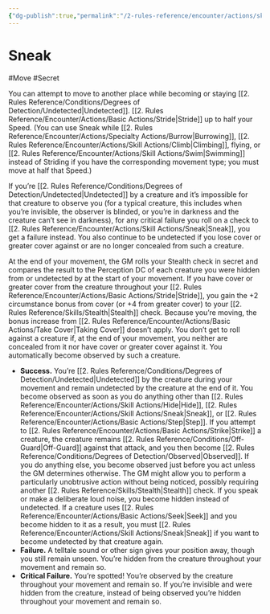 ```yaml
---
{"dg-publish":true,"permalink":"/2-rules-reference/encounter/actions/skill-actions/sneak/","noteIcon":""}
---
```


# Sneak
#Move #Secret 

You can attempt to move to another place while becoming or staying [[2. Rules Reference/Conditions/Degrees of Detection/Undetected\|Undetected]]. [[2. Rules Reference/Encounter/Actions/Basic Actions/Stride\|Stride]] up to half your Speed. (You can use Sneak while [[2. Rules Reference/Encounter/Actions/Specialty Actions/Burrow\|Burrowing]], [[2. Rules Reference/Encounter/Actions/Skill Actions/Climb\|Climbing]], flying, or [[2. Rules Reference/Encounter/Actions/Skill Actions/Swim\|Swimming]] instead of Striding if you have the corresponding movement type; you must move at half that Speed.)

If you’re [[2. Rules Reference/Conditions/Degrees of Detection/Undetected\|Undetected]] by a creature and it’s impossible for that creature to observe you (for a typical creature, this includes when you’re invisible, the observer is blinded, or you’re in darkness and the creature can’t see in darkness), for any critical failure you roll on a check to [[2. Rules Reference/Encounter/Actions/Skill Actions/Sneak\|Sneak]], you get a failure instead. You also continue to be undetected if you lose cover or greater cover against or are no longer concealed from such a creature.

At the end of your movement, the GM rolls your Stealth check in secret and compares the result to the Perception DC of each creature you were hidden from or undetected by at the start of your movement. If you have cover or greater cover from the creature throughout your [[2. Rules Reference/Encounter/Actions/Basic Actions/Stride\|Stride]], you gain the +2 circumstance bonus from cover (or +4 from greater cover) to your [[2. Rules Reference/Skills/Stealth\|Stealth]] check. Because you’re moving, the bonus increase from [[2. Rules Reference/Encounter/Actions/Basic Actions/Take Cover\|Taking Cover]] doesn’t apply. You don’t get to roll against a creature if, at the end of your movement, you neither are concealed from it nor have cover or greater cover against it. You automatically become observed by such a creature.

- **Success.** You’re [[2. Rules Reference/Conditions/Degrees of Detection/Undetected\|Undetected]] by the creature during your movement and remain undetected by the creature at the end of it. You become observed as soon as you do anything other than [[2. Rules Reference/Encounter/Actions/Skill Actions/Hide\|Hide]], [[2. Rules Reference/Encounter/Actions/Skill Actions/Sneak\|Sneak]], or [[2. Rules Reference/Encounter/Actions/Basic Actions/Step\|Step]]. If you attempt to [[2. Rules Reference/Encounter/Actions/Basic Actions/Strike\|Strike]] a creature, the creature remains [[2. Rules Reference/Conditions/Off-Guard\|Off-Guard]] against that attack, and you then become [[2. Rules Reference/Conditions/Degrees of Detection/Observed\|Observed]]. If you do anything else, you become observed just before you act unless the GM determines otherwise. The GM might allow you to perform a particularly unobtrusive action without being noticed, possibly requiring another [[2. Rules Reference/Skills/Stealth\|Stealth]] check. If you speak or make a deliberate loud noise, you become hidden instead of undetected. If a creature uses [[2. Rules Reference/Encounter/Actions/Basic Actions/Seek\|Seek]] and you become hidden to it as a result, you must [[2. Rules Reference/Encounter/Actions/Skill Actions/Sneak\|Sneak]] if you want to become undetected by that creature again.
- **Failure.** A telltale sound or other sign gives your position away, though you still remain unseen. You’re hidden from the creature throughout your movement and remain so.
- **Critical Failure.** You’re spotted! You’re observed by the creature throughout your movement and remain so. If you’re invisible and were hidden from the creature, instead of being observed you’re hidden throughout your movement and remain so.